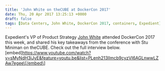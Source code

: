 ```yaml
---
title: 'John White on theCUBE at DockerCon 2017'
date: Thu, 20 Apr 2017 13:25:13 +0000
draft: false
tags: [Data Centers, John White, DockerCon 2017, containers, Expedient]
---
```


Expedient's VP of Product Strategy [John White](https://www.expedient.com/blog/post-authors/john-white/) attended DockerCon 2017 this week, and shared his key takeaways from the conference with Stu Miniman on theCUBE. Check out the full interview below. \[embed\]https://www.youtube.com/watch?v=sMyNdH3iJyE&feature=youtu.be&list=PLenh213llmcb9cyzVI6AGLnwwLZAw7egee\[/embed\]